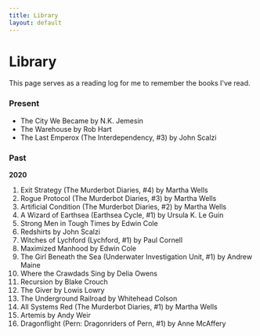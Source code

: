 ```yaml
---
title: Library
layout: default
---
```


Library
=======
This page serves as a reading log for me to remember the books I've read.

### Present
- The City We Became by N.K. Jemesin
- The Warehouse by Rob Hart
- The Last Emperox (The Interdependency, #3) by John Scalzi

### Past

**2020**
1. Exit Strategy (The Murderbot Diaries, #4) by Martha Wells
2. Rogue Protocol (The Murderbot Diaries, #3) by Martha Wells
3. Artificial Condition (The Murderbot Diaries, #2) by Martha Wells
4. A Wizard of Earthsea (Earthsea Cycle, #1) by Ursula K. Le Guin
5. Strong Men in Tough Times by Edwin Cole
6. Redshirts by John Scalzi
7. Witches of Lychford (Lychford, #1) by Paul Cornell
8. Maximized Manhood by Edwin Cole
9. The Girl Beneath the Sea (Underwater Investigation Unit, #1) by Andrew Maine
10. Where the Crawdads Sing by Delia Owens
11. Recursion by Blake Crouch
12. The Giver by Lowis Lowry
13. The Underground Railroad by Whitehead Colson
14. All Systems Red (The Murderbot Diaries, #1) by Martha Wells
15. Artemis by Andy Weir
16. Dragonflight (Pern: Dragonriders of Pern, #1) by Anne McAffery

